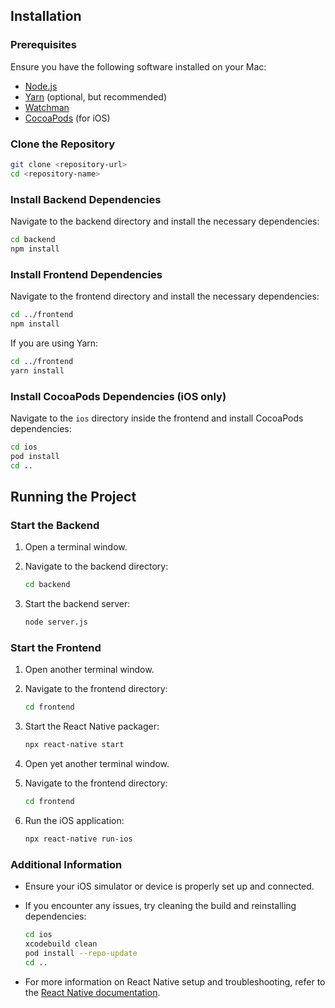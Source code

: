 ## Installation

### Prerequisites

Ensure you have the following software installed on your Mac:

- [Node.js](https://nodejs.org/)
- [Yarn](https://yarnpkg.com/) (optional, but recommended)
- [Watchman](https://facebook.github.io/watchman/docs/install#buildinstall)
- [CocoaPods](https://guides.cocoapods.org/using/getting-started.html) (for iOS)

### Clone the Repository

```sh
git clone <repository-url>
cd <repository-name>
```

### Install Backend Dependencies

Navigate to the backend directory and install the necessary dependencies:

```sh
cd backend
npm install
```

### Install Frontend Dependencies

Navigate to the frontend directory and install the necessary dependencies:

```sh
cd ../frontend
npm install
```

If you are using Yarn:

```sh
cd ../frontend
yarn install
```

### Install CocoaPods Dependencies (iOS only)

Navigate to the `ios` directory inside the frontend and install CocoaPods dependencies:

```sh
cd ios
pod install
cd ..
```

## Running the Project

### Start the Backend

1. Open a terminal window.
2. Navigate to the backend directory:

    ```sh
    cd backend
    ```

3. Start the backend server:

    ```sh
    node server.js
    ```

### Start the Frontend

1. Open another terminal window.
2. Navigate to the frontend directory:

    ```sh
    cd frontend
    ```

3. Start the React Native packager:

    ```sh
    npx react-native start
    ```

4. Open yet another terminal window.
5. Navigate to the frontend directory:

    ```sh
    cd frontend
    ```

6. Run the iOS application:

    ```sh
    npx react-native run-ios
    ```

### Additional Information

- Ensure your iOS simulator or device is properly set up and connected.
- If you encounter any issues, try cleaning the build and reinstalling dependencies:

    ```sh
    cd ios
    xcodebuild clean
    pod install --repo-update
    cd ..
    ```

- For more information on React Native setup and troubleshooting, refer to the [React Native documentation](https://reactnative.dev/docs/getting-started).
